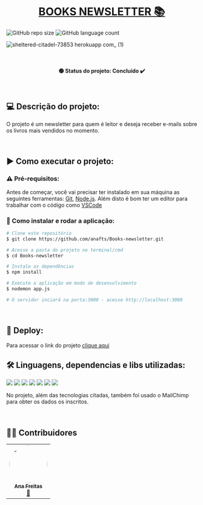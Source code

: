 <h1 align="center"><a href="#" alt="site books-newsletter"> BOOKS NEWSLETTER 📚 </a></h1>


![GitHub repo size](https://img.shields.io/github/repo-size/anafts/Books-newsletter?style=for-the-badge)
![GitHub language count](https://img.shields.io/github/languages/count/anafts/Books-newsletter?style=for-the-badge)

![sheltered-citadel-73853 herokuapp com_ (1)](https://user-images.githubusercontent.com/106173948/191850597-17caf27a-bdbe-480d-8ac9-c3d2d73748fd.png)

<br><h4 align="center"> 🟢 Status do projeto:  Concluído ✔️   </h4> <br>

## 💻 Descrição do projeto:

O projeto é um newsletter para quem é leitor e deseja receber e-mails sobre os livros mais vendidos no momento.
 

 <br>
 
 ## ▶️ Como executar o projeto:


### ⚠️ Pré-requisitos:

Antes de começar, você vai precisar ter instalado em sua máquina as seguintes ferramentas:
[Git](https://git-scm.com), [Node.js](https://nodejs.org/en/). 
Além disto é bom ter um editor para trabalhar com o código como [VSCode](https://code.visualstudio.com/)




### 🔧 Como instalar e rodar a aplicação:

```bash
# Clone este repositório
$ git clone https://github.com/anafts/Books-newsletter.git

# Acesse a pasta do projeto no terminal/cmd
$ cd Books-newsletter

# Instale as dependências
$ npm install

# Execute a aplicação em modo de desenvolvimento
$ nodemon app.js

# O servidor inciará na porta:3000 - acesse http://localhost:3000 
```

<br>

## 🚀 Deploy:
 Para acessar o link do projeto [clique aqui](https://sheltered-citadel-73853.herokuapp.com/)
<br>

## 🛠️ Linguagens, dependencias e libs utilizadas:

<img src="https://img.shields.io/badge/HTML5-E34F26?style=for-the-badge&logo=html5&logoColor=white">
<img src="https://img.shields.io/badge/CSS3-1572B6?style=for-the-badge&logo=css3&logoColor=white">
<img src="https://img.shields.io/badge/JavaScript-F7DF1E?style=for-the-badge&logo=javascript&logoColor=black">
<img src="https://img.shields.io/badge/Node.js-43853D?style=for-the-badge&logo=node.js&logoColor=white">
<img src="https://img.shields.io/badge/Express.js-404D59?style=for-the-badge">
<img src="https://img.shields.io/badge/Bootstrap-563D7C?style=for-the-badge&logo=bootstrap&logoColor=white">
<img src="https://img.shields.io/badge/Heroku-430098?style=for-the-badge&logo=heroku&logoColor=white">



No projeto, além das tecnologias citadas, também foi usado o MailChimp para obter os dados os inscritos. 

<br>

## 👨‍💻 Contribuidores

<table>
  <tr>
    <td align="center"><a href="https://www.linkedin.com/in/ana-freitas-794b3523b/"><img style="border-radius: 50%;" src="https://media-exp1.licdn.com/dms/image/C4D03AQFem7hXmrlFXQ/profile-displayphoto-shrink_200_200/0/1663376263677?e=1669248000&v=beta&t=tfk3TrGtt0DOhKn4G06hfo7gfEWsd6UnJ2qysZNaxI4" width="100px;" alt=""/><br /><sub><b>Ana Freitas</b></sub></a><br /><a href="https://github.com/anafts">🦉</a></td>
  </tr>
</table>


